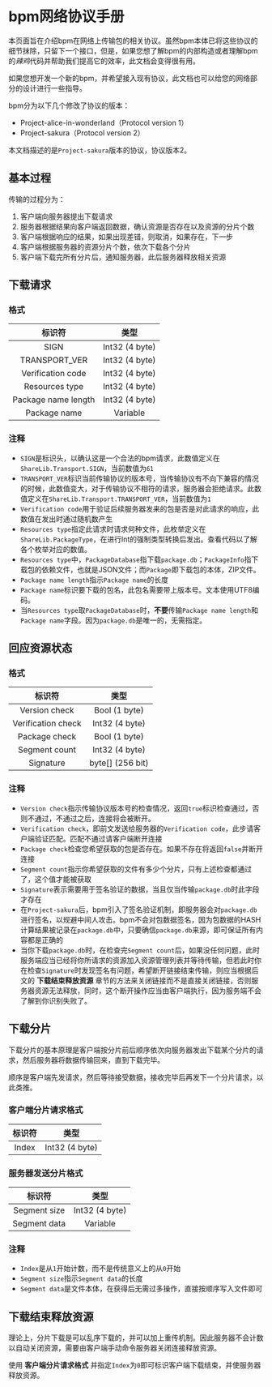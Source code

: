 # bpm网络协议手册

本页面旨在介绍bpm在网络上传输包的相关协议。虽然bpm本体已将这些协议的细节抹除，只留下一个接口，但是，如果您想了解bpm的内部构造或者理解bpm的*辣鸡*代码并帮助我们提高它的效率，此文档会变得很有用。

如果您想开发一个新的bpm，并希望接入现有协议，此文档也可以给您的网络部分的设计进行一些指导。

bpm分为以下几个修改了协议的版本：

* Project-alice-in-wonderland（Protocol version 1）
* Project-sakura（Protocol version 2）

本文档描述的是`Project-sakura`版本的协议，协议版本2。

## 基本过程

传输的过程分为：

1. 客户端向服务器提出下载请求
2. 服务器根据结果向客户端返回数据，确认资源是否存在以及资源的分片个数
3. 客户端根据响应的结果，如果出现差错，则取消，如果存在，下一步
4. 客户端根据服务器的资源分片个数，依次下载各个分片
5. 客户端下载完所有分片后，通知服务器，此后服务器释放相关资源

## 下载请求

### 格式

|标识符|类型|
|:---:|:---:|
|SIGN|Int32 (4 byte)|
|TRANSPORT_VER|Int32 (4 byte)|
|Verification code|Int32 (4 byte)|
|Resources type|Int32 (4 byte)|
|Package name length|Int32 (4 byte)|
|Package name|Variable|

### 注释

* `SIGN`是标识头，以确认这是一个合法的bpm请求，此数值定义在`ShareLib.Transport.SIGN`，当前数值为`61`
* `TRANSPORT_VER`标识当前传输协议的版本号，当传输协议有不向下兼容的情况的时候，此数值变大，对于传输协议不相符的请求，服务器会拒绝请求。此数值定义在`ShareLib.Transport.TRANSPORT_VER`，当前数值为`1`
* `Verification code`用于验证后续服务器发来的包是否是对此请求的响应，此数值在发出时通过随机数产生
* `Resources type`指定此请求时请求何种文件，此枚举定义在`ShareLib.PackageType`，在进行Int的强制类型转换后发出。查看代码以了解各个枚举对应的数值。
* `Resources type`中，`PackageDatabase`指下载`package.db`；`PackageInfo`指下载包的依赖文件，也就是JSON文件；而`Package`即下载包的本体，ZIP文件。
* `Package name length`指示`Package name`的长度
* `Package name`标识要下载的包名，此包名需要带上版本号。文本使用UTF8编码。
* 当`Resources type`取`PackageDatabase`时，**不要**传输`Package name length`和`Package name`字段。因为`package.db`是唯一的，无需指定。

## 回应资源状态

### 格式

|标识符|类型|
|:---:|:---:|
|Version check|Bool (1 byte)|
|Verification check|Int32 (4 byte)|
|Package check|Bool (1 byte)|
|Segment count|Int32 (4 byte)|
|Signature|byte\[\] (256 bit)|

### 注释

* `Version check`指示传输协议版本号的检查情况，返回`true`标识检查通过，否则不通过，不通过之后，连接将会被断开。
* `Verification check`，即前文发送给服务器的`Verification code`，此步请客户端验证匹配。匹配不通过请客户端断开连接
* `Package check`检查您希望获取的包是否存在。如果不存在将返回`false`并断开连接
* `Segment count`指示你希望获取的文件有多少个分片，只有上述检查都通过了，这个值才能被获取
* `Signature`表示需要用于签名验证的数据，当且仅当传输`package.db`时此字段才存在
* 在`Project-sakura`后，bpm引入了签名验证机制，即服务器会对`package.db`进行签名，以规避中间人攻击。bpm不会对包数据签名，因为包数据的HASH计算结果被记录在`package.db`中，只要确信`package.db`来源，即可保证所有内容都是正确的
* 当你下载`package.db`时，在检查完`Segment count`后，如果没任何问题，此时服务端应当已经将你所请求的资源加入资源管理列表并等待传输，但若此时你在检查`Signature`时发现签名有问题，希望断开链接结束传输，则应当根据后文的 **下载结束释放资源** 章节的方法来关闭链接而不是直接关闭链接，否则服务器资源无法释放，同时，这个断开操作应当由客户端执行，因为服务端不会了解到你识别失败了。

## 下载分片

下载分片的基本原理是客户端按分片前后顺序依次向服务器发出下载某个分片的请求，然后服务器将数据传输回来，直到下载完毕。

顺序是客户端先发请求，然后等待接受数据，接收完毕后再发下一个分片请求，以此类推。

### 客户端分片请求格式

|标识符|类型|
|:---:|:---:|
|Index|Int32 (4 byte)|

### 服务器发送分片格式

|标识符|类型|
|:---:|:---:|
|Segment size|Int32 (4 byte)|
|Segment data|Variable|

### 注释

* `Index`是从`1`开始计数，而不是传统意义上的从`0`开始
* `Segment size`指示`Segment data`的长度
* `Segment data`是文件本体，在获得后无需过多操作，直接按顺序写入文件即可

## 下载结束释放资源

理论上，分片下载是可以乱序下载的，并可以加上重传机制。因此服务器不会计数以自动关闭资源，需要由客户端手动命令服务器关闭连接释放资源。

使用 **客户端分片请求格式** 并指定`Index`为`0`即可标识客户端下载结束，并使服务器释放资源。
